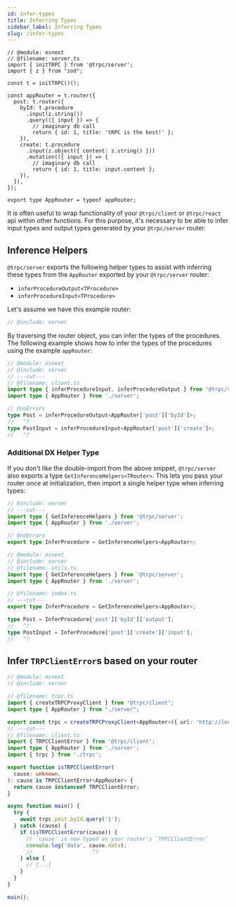 ```yaml
---
id: infer-types
title: Inferring Types
sidebar_label: Inferring Types
slug: /infer-types
---
```


<!-- Reusable snippet -->

```twoslash include server
// @module: esnext
// @filename: server.ts
import { initTRPC } from '@trpc/server';
import { z } from "zod";

const t = initTRPC()();

const appRouter = t.router({
  post: t.router({
    byId: t.procedure
      .input(z.string())
      .query(({ input }) => {
        // imaginary db call
        return { id: 1, title: 'tRPC is the best!' };
    }),
    create: t.procedure
      .input(z.object({ content: z.string() }))
      .mutation(({ input }) => {
        // imaginary db call
        return { id: 1, title: input.content };
    }),
  }),
});

export type AppRouter = typeof appRouter;
```

It is often useful to wrap functionality of your `@trpc/client` or `@trpc/react` api within other functions. For this purpose, it's necessary to be able to infer input types and output types generated by your `@trpc/server` router.

## Inference Helpers

`@trpc/server` exports the following helper types to assist with inferring these types from the `AppRouter` exported by your `@trpc/server` router:

- `inferProcedureOutput<TProcedure>`
- `inferProcedureInput<TProcedure>`

Let's assume we have this example router:

```ts twoslash title='server.ts'
// @include: server
```

By traversing the router object, you can infer the types of the procedures. The following example shows how to infer the types of the procedures using the example `appRouter`:

```ts twoslash title="client.ts"
// @module: esnext
// @include: server
// ---cut---
// @filename: client.ts
import type { inferProcedureInput, inferProcedureOutput } from '@trpc/server';
import type { AppRouter } from './server';

// @noErrors
type Post = inferProcedureOutput<AppRouter['post']['byId']>;
//   ^?
type PostInput = inferProcedureInput<AppRouter['post']['create']>;
//   ^?
```

### Additional DX Helper Type

If you don't like the double-import from the above snippet, `@trpc/server` also exports a type `GetInferenceHelpers<TRouter>`. This lets you pass your router once at initialization, then import a single helper type when inferring types:

```ts twoslash title='utils/trpc.ts'
// @include: server
// ---cut---
import type { GetInferenceHelpers } from '@trpc/server';
import type { AppRouter } from './server';

// @noErrors
export type InferProcedure = GetInferenceHelpers<AppRouter>;
```

<!-- FIXME: reuse above snippet -->

```ts twoslash
// @module: esnext
// @include: server
// @filename: utils.ts
import type { GetInferenceHelpers } from '@trpc/server';
import type { AppRouter } from './server';

// @filename: index.ts
// ---cut---
export type InferProcedure = GetInferenceHelpers<AppRouter>;

type Post = InferProcedure['post']['byId']['output'];
//   ^?
type PostInput = InferProcedure['post']['create']['input'];
//   ^?
```

## Infer `TRPClientError`s based on your router

```ts twoslash title='client.ts'
// @module: esnext
// @include: server

// @filename: trpc.ts
import { createTRPCProxyClient } from "@trpc/client";
import type { AppRouter } from "./server";

export const trpc = createTRPCProxyClient<AppRouter>({ url: 'http://localhost:3000/api/trpc' });
// ---cut---
// @filename: client.ts
import { TRPCClientError } from '@trpc/client';
import type { AppRouter } from './server';
import { trpc } from './trpc';

export function isTRPCClientError(
  cause: unknown,
): cause is TRPCClientError<AppRouter> {
  return cause instanceof TRPCClientError;
}

async function main() {
  try {
    await trpc.post.byId.query('1');
  } catch (cause) {
    if (isTRPCClientError(cause)) {
      // `cause` is now typed as your router's `TRPCClientError`
      console.log('data', cause.data);
      //                   ^?
    } else {
      // [...]
    }
  }
}

main();
```
